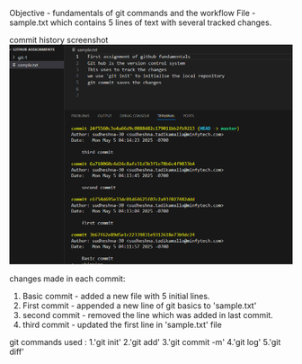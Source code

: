 Objective - fundamentals of git commands and the workflow
File - sample.txt which contains 5 lines of text with several tracked changes.

commit history screenshot
![Git Log Output](git-log.png)

changes made in each commit:
1. Basic commit - added a new file with 5 initial lines.
2. First commit - appended a new line of git basics to 'sample.txt'
3. second commit - removed the line which was added in last commit.
4. third commit - updated the first line in 'sample.txt' file


git commands used :
1.'git init'
2.'git add'
3.'git commit -m'
4.'git log'
5.'git diff'